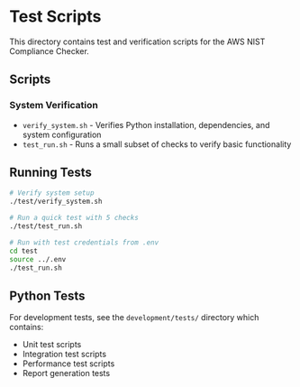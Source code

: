 # Test Scripts

This directory contains test and verification scripts for the AWS NIST Compliance Checker.

## Scripts

### System Verification
- `verify_system.sh` - Verifies Python installation, dependencies, and system configuration
- `test_run.sh` - Runs a small subset of checks to verify basic functionality

## Running Tests

```bash
# Verify system setup
./test/verify_system.sh

# Run a quick test with 5 checks
./test/test_run.sh

# Run with test credentials from .env
cd test
source ../.env
./test_run.sh
```

## Python Tests

For development tests, see the `development/tests/` directory which contains:
- Unit test scripts
- Integration test scripts
- Performance test scripts
- Report generation tests